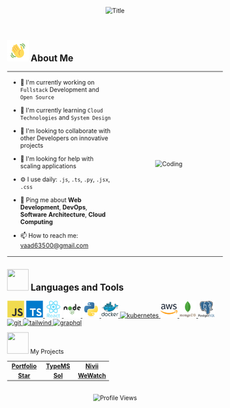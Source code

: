 <div align="center">

<img src="https://readme-typing-svg.herokuapp.com?font=Architects+Daughter&color=%2338C2FF&size=50&center=true&vCenter=true&height=60&width=600&lines=Hey!+I'm+Aadi;Welcome+to+my+profile!" alt="Title"></img>

</div>



<br>



## <img src="https://raw.githubusercontent.com/ashu-guo/ashu-guo/main/assets/wave.gif" width="50px" height="50px"></img> About Me



<table align="center">

<tr border="none">

<td width="50%" align="left">



- 🔭 I'm currently working on `Fullstack` Development and `Open Source`

- 🌱 I'm currently learning `Cloud Technologies` and `System Design`

- 👯 I'm looking to collaborate with other Developers on innovative projects

- 🤔 I'm looking for help with scaling applications

- ⚙️ I use daily: `.js`, `.ts`, `.py`, `.jsx`, `.css`

- 💬 Ping me about **Web Development**, **DevOps**, **Software Architecture**, **Cloud Computing**

- 📫 How to reach me: vaad63500@gmail.com



</td>

<td width="50%" align="center">

<img align="center" alt="Coding" width="450" src="https://repository-images.githubusercontent.com/588181932/e36ec678-7984-4cdd-8e4c-a3932772ff8e">

</td>

</tr>

</table>



## <img src="https://media.giphy.com/media/M4NykXxUE0HAcK7UJ6/giphy.gif" width="50px" height="50px"></img> Languages and Tools



<p align="left">

<a href="https://developer.mozilla.org/en-US/docs/Web/JavaScript" target="_blank" rel="noreferrer">

<img src="https://raw.githubusercontent.com/devicons/devicon/master/icons/javascript/javascript-original.svg" alt="javascript" width="40" height="40"/>

</a>

<a href="https://www.typescriptlang.org/" target="_blank" rel="noreferrer">

<img src="https://raw.githubusercontent.com/devicons/devicon/master/icons/typescript/typescript-original.svg" alt="typescript" width="40" height="40"/>

</a>

<a href="https://reactjs.org/" target="_blank" rel="noreferrer">

<img src="https://raw.githubusercontent.com/devicons/devicon/master/icons/react/react-original-wordmark.svg" alt="react" width="40" height="40"/>

</a>

<a href="https://nodejs.org" target="_blank" rel="noreferrer">

<img src="https://raw.githubusercontent.com/devicons/devicon/master/icons/nodejs/nodejs-original-wordmark.svg" alt="nodejs" width="40" height="40"/>

</a>

<a href="https://www.python.org" target="_blank" rel="noreferrer">

<img src="https://raw.githubusercontent.com/devicons/devicon/master/icons/python/python-original.svg" alt="python" width="40" height="40"/>

</a>

<a href="https://www.docker.com/" target="_blank" rel="noreferrer">

<img src="https://raw.githubusercontent.com/devicons/devicon/master/icons/docker/docker-original-wordmark.svg" alt="docker" width="40" height="40"/>

</a>

<a href="https://kubernetes.io" target="_blank" rel="noreferrer">

<img src="https://www.vectorlogo.zone/logos/kubernetes/kubernetes-icon.svg" alt="kubernetes" width="40" height="40"/>

</a>

<a href="https://aws.amazon.com" target="_blank" rel="noreferrer">

<img src="https://raw.githubusercontent.com/devicons/devicon/master/icons/amazonwebservices/amazonwebservices-original-wordmark.svg" alt="aws" width="40" height="40"/>

</a>

<a href="https://www.mongodb.com/" target="_blank" rel="noreferrer">

<img src="https://raw.githubusercontent.com/devicons/devicon/master/icons/mongodb/mongodb-original-wordmark.svg" alt="mongodb" width="40" height="40"/>

</a>

<a href="https://www.postgresql.org" target="_blank" rel="noreferrer">

<img src="https://raw.githubusercontent.com/devicons/devicon/master/icons/postgresql/postgresql-original-wordmark.svg" alt="postgresql" width="40" height="40"/>

</a>

<a href="https://git-scm.com/" target="_blank" rel="noreferrer">

<img src="https://www.vectorlogo.zone/logos/git-scm/git-scm-icon.svg" alt="git" width="40" height="40"/>

</a>

<a href="https://tailwindcss.com/" target="_blank" rel="noreferrer">

<img src="https://www.vectorlogo.zone/logos/tailwindcss/tailwindcss-icon.svg" alt="tailwind" width="40" height="40"/>

</a>

<a href="https://graphql.org" target="_blank" rel="noreferrer">

<img src="https://www.vectorlogo.zone/logos/graphql/graphql-icon.svg" alt="graphql" width="40" height="40"/>

</a>

</p>

<img src="https://media.giphy.com/media/iY8CRBdQXODJSCERIr/giphy.gif" width="50px" height="50px"></img> My Projects
<table align="center" style="width:100%">
<tr border="none">
<td width="33.33%" align="center">
<a href="https://aadigarg.life" target="_blank">
<strong>Portfolio</strong>
</a>
</td>
<td width="33.33%" align="center">
<a href="https://typems.app" target="_blank">
<strong>TypeMS</strong>
</a>
</td>
<td width="33.33%" align="center">
<a href="https://nivii.app" target="_blank">
<strong>Nivii</strong>
</a>
</td>
</tr>
<tr border="none">
<td width="33.33%" align="center">
<a href="https://star.aadigarg.life" target="_blank">
<strong>Star</strong>
</a>
</td>
<td width="33.33%" align="center">
<a href="https://sol.aadigarg.life" target="_blank">
<strong>Sol</strong>
</a>
</td>
<td width="33.33%" align="center">
<a href="https://wewatch.aadigarg.life" target="_blank">
<strong>WeWatch</strong>
</a>
</td>
</tr>
</table>

<br>

<div align="center">

<img src="https://komarev.com/ghpvc/?username=your-username&color=brightgreen" alt="Profile Views"/>

</div>
